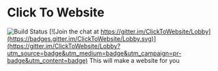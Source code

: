 # Click To Website

![Build Status](https://dmp9.uk/jenkins/job/Click%20To%20Website/badge/icon) [![Join the chat at https://gitter.im/ClickToWebsite/Lobby](https://badges.gitter.im/ClickToWebsite/Lobby.svg)](https://gitter.im/ClickToWebsite/Lobby?utm_source=badge&utm_medium=badge&utm_campaign=pr-badge&utm_content=badge)
This will make a website for you
